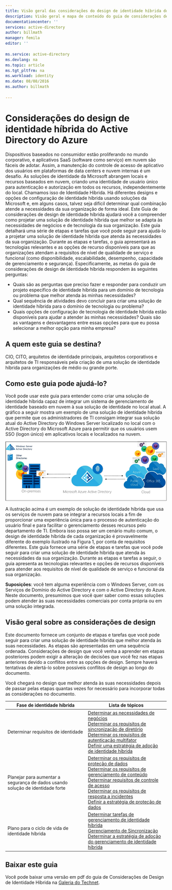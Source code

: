 ```yaml
---
title: Visão geral das considerações do design de identidade híbrida do Active Directory do Azure | Microsoft Docs
description: Visão geral e mapa de conteúdo do guia de considerações de design de identidade híbrida
documentationcenter: ''
services: active-directory
author: billmath
manager: femila
editor: ''

ms.service: active-directory
ms.devlang: na
ms.topic: article
ms.tgt_pltfrm: na
ms.workload: identity
ms.date: 08/08/2016
ms.author: billmath

---
```

# Considerações do design de identidade híbrida do Active Directory do Azure
Dispositivos baseados no consumidor estão proliferando no mundo corporativo, e aplicativos SaaS (software como serviço) em nuvem são fáceis de adotar. Assim, a manutenção do controle de acesso de aplicativo dos usuários em plataformas de data centers e nuvem internas é um desafio. As soluções de identidade da Microsoft abrangem locais e recursos baseados em nuvem, criando uma identidade de usuário único para autenticação e autorização em todos os recursos, independentemente do local. Chamamos isso de Identidade Híbrida. Há diferentes designs e opções de configuração de identidade híbrida usando soluções da Microsoft e, em alguns casos, talvez seja difícil determinar qual combinação atende a necessidades da sua organização de forma ideal. Este Guia de considerações de design de identidade híbrida ajudará você a compreender como projetar uma solução de identidade híbrida que melhor se adapta às necessidades de negócios e de tecnologia da sua organização. Este guia detalhará uma série de etapas e tarefas que você pode seguir para ajudá-lo a projetar uma solução de identidade híbrida que atenda às necessidades da sua organização. Durante as etapas e tarefas, o guia apresentará as tecnologias relevantes e as opções de recurso disponíveis para que as organizações atendam a requisitos de nível de qualidade de serviço e funcional (como disponibilidade, escalabilidade, desempenho, capacidade de gerenciamento e segurança). Especificamente, as metas do guia de considerações de design de identidade híbrida respondem às seguintes perguntas:

* Quais são as perguntas que preciso fazer e responder para conduzir um projeto específico de identidade híbrida para um domínio de tecnologia ou problema que melhor atenda às minhas necessidades?
* Qual sequência de atividades devo concluir para criar uma solução de identidade híbrida para o domínio de tecnologia ou problema?
* Quais opções de configuração de tecnologia de identidade híbrida estão disponíveis para ajudar a atender às minhas necessidades? Quais são as vantagens e desvantagens entre essas opções para que eu possa selecionar a melhor opção para minha empresa?

## A quem este guia se destina?
 CIO, CITO, arquitetos de identidade principais, arquitetos corporativos e arquitetos de TI responsáveis pela criação de uma solução de identidade híbrida para organizações de médio ou grande porte.

## Como este guia pode ajudá-lo?
Você pode usar este guia para entender como criar uma solução de identidade híbrida capaz de integrar um sistema de gerenciamento de identidade baseado em nuvem à sua solução de identidade no local atual. A gráfico a seguir mostra um exemplo de uma solução de identidade híbrida que permite que os administradores de TI consigam integrar sua solução atual do Active Directory do Windows Server localizado no local com o Active Directory do Microsoft Azure para permitir que os usuários usem SSO (logon único) em aplicativos locais e localizados na nuvem.

![](./media/hybrid-id-design-considerations/hybridID-example.png)

A ilustração acima é um exemplo de solução de identidade híbrida que usa os serviços de nuvem para se integrar a recursos locais a fim de proporcionar uma experiência única para o processo de autenticação do usuário final e para facilitar o gerenciamento desses recursos pelo departamento de TI. Embora isso possa ser um cenário muito comum, o design de identidade híbrida de cada organização é provavelmente diferente do exemplo ilustrado na Figura 1, por conta de requisitos diferentes. Este guia fornece uma série de etapas e tarefas que você pode seguir para criar uma solução de identidade híbrida que atenda às necessidades da sua organização. Durante as etapas e tarefas a seguir, o guia apresenta as tecnologias relevantes e opções de recursos disponíveis para atender aos requisitos de nível de qualidade de serviço e funcional da sua organização.

**Suposições**: você tem alguma experiência com o Windows Server, com os Serviços de Domínio do Active Directory e com o Active Directory do Azure. Neste documento, presumimos que você quer saber como essas soluções podem atender às suas necessidades comerciais por conta própria ou em uma solução integrada.

## Visão geral sobre as considerações de design
Este documento fornece um conjunto de etapas e tarefas que você pode seguir para criar uma solução de identidade híbrida que melhor atenda às suas necessidades. As etapas são apresentadas em uma sequência ordenada. Considerações de design que você venha a aprender em etapas posteriores podem exigir a alteração de decisões que você fez nas etapas anteriores devido a conflitos entre as opções de design. Sempre haverá tentativas de alertá-lo sobre possíveis conflitos de design ao longo do documento.

Você chegará no design que melhor atenda às suas necessidades depois de passar pelas etapas quantas vezes for necessário para incorporar todas as considerações no documento.

| Fase de identidade híbrida | Lista de tópicos |
| --- | --- |
| Determinar requisitos de identidade |[Determinar as necessidades de negócios](active-directory-hybrid-identity-design-considerations-business-needs.md)<br> [Determinar os requisitos de sincronização de diretório](active-directory-hybrid-identity-design-considerations-directory-sync-requirements.md)<br> [Determinar os requisitos de autenticação multifator](active-directory-hybrid-identity-design-considerations-multifactor-auth-requirements.md)<br> [Definir uma estratégia de adoção de identidade híbrida](active-directory-hybrid-identity-design-considerations-identity-adoption-strategy.md) |
| Planejar para aumentar a segurança de dados usando solução de identidade forte |[Determinar os requisitos de proteção de dados](active-directory-hybrid-identity-design-considerations-dataprotection-requirements.md) <br> [Determinar os requisitos de gerenciamento de conteúdo](active-directory-hybrid-identity-design-considerations-contentmgt-requirements.md)<br> [Determinar requisitos de controle de acesso](active-directory-hybrid-identity-design-considerations-accesscontrol-requirements.md)<br> [Determinar os requisitos de resposta a incidentes](active-directory-hybrid-identity-design-considerations-incident-response-requirements.md) <br> [Definir a estratégia de proteção de dados](active-directory-hybrid-identity-design-considerations-data-protection-strategy.md) |
| Plano para o ciclo de vida de identidade híbrida |[Determinar tarefas de gerenciamento de identidade híbrida](active-directory-hybrid-identity-design-considerations-hybrid-id-management-tasks.md) <br> [Gerenciamento de Sincronização](active-directory-hybrid-identity-design-considerations-hybrid-id-management-tasks.md)<br> [Determinar a estratégia de adoção do gerenciamento de identidade híbrida](active-directory-hybrid-identity-design-considerations-lifecycle-adoption-strategy.md) |

## Baixar este guia
Você pode baixar uma versão em pdf do guia de Considerações de Design de Identidade Híbrida na [Galeria do Technet](https://gallery.technet.microsoft.com/Azure-Hybrid-Identity-b06c8288).

<!---HONumber=AcomDC_0928_2016-->